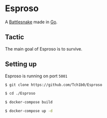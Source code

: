 # Esproso
A [Battlesnake](https://play.battlesnake.com) made in [Go](https://golang.org/).

## Tactic
The main goal of Esproso is to survive.

## Setting up
Esproso is running on port `5001`

```sh
$ git clone https://github.com/Tch1b0/Esproso

$ cd ./Esproso

$ docker-compose build

$ docker-compose up -d
```